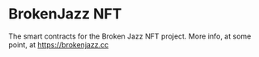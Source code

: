 # BrokenJazz NFT

The smart contracts for the Broken Jazz NFT project.
More info, at some point, at https://brokenjazz.cc
